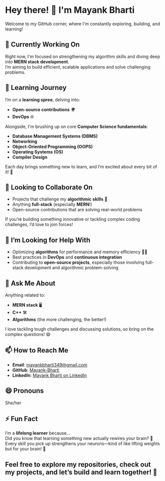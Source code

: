 # Hey there! 👋 I'm Mayank Bharti

Welcome to my GitHub corner, where I'm constantly exploring, building, and learning!



## 🔭 Currently Working On
Right now, I'm focused on strengthening my algorithm skills and diving deep into **MERN stack development**.  
I’m aiming to build efficient, scalable applications and solve challenging problems.



## 🌱 Learning Journey
I’m on a **learning spree**, delving into:
- **Open-source contributions** 🌍
- **DevOps** 🌐

Alongside, I'm brushing up on core **Computer Science fundamentals**:
- **Database Management Systems (DBMS)**
- **Networking**
- **Object-Oriented Programming (OOPS)**
- **Operating Systems (OS)**
- **Compiler Design**

Each day brings something new to learn, and I’m excited about every bit of it! 🚀



## 👯 Looking to Collaborate On
- Projects that challenge my **algorithmic skills** 🧠
- Anything **full-stack** (especially **MERN**!)
- Open-source contributions that are solving real-world problems

If you’re building something innovative or tackling complex coding challenges, I’d love to join forces!



## 🤔 I’m Looking for Help With
- Optimizing **algorithms** for performance and memory efficiency 🧑‍💻
- Best practices in **DevOps** and **continuous integration**
- Contributing to **open-source projects**, especially those involving full-stack development and algorithmic problem-solving



## 💬 Ask Me About
Anything related to:
- **MERN stack** 🖥️
- **C++** 🛠️
- **Algorithms** (the more challenging, the better!)

I love tackling tough challenges and discussing solutions, so bring on the complex questions! 😄



## 📫 How to Reach Me
- **Email**: [mayankbharti349@gmail.com](mailto:mayankbharti349@gmail.com)
- **GitHub**: [Mayank-Bharti](https://github.com/Mayank-Bharti/)
- **LinkedIn**: [Mayank Bharti on LinkedIn](www.linkedin.com/in/mayank-bharti-839b07261)



## 😄 Pronouns
She/her



## ⚡ Fun Fact
I’m a **lifelong learner** because…  
Did you know that learning something new actually rewires your brain? 🧠  
Every skill you pick up strengthens your neurons—kind of like lifting weights but for your brain! 💪



## Feel free to explore my repositories, check out my projects, and let’s build and learn together! 🚀
